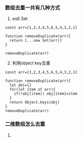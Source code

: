 ### 数组去重一共有几种方式  
1. es6 Set
```
const arr=[1,2,3,4,5,6,5,4,3,2,1]

function removeDuplicate(arr){
  return [...new Set(arr)]
}

removeDuplicate(arr)
```

2. 利用object key去重  
```
const arr=[1,2,3,4,5,6,5,4,3,2,1]

function removeDuplicate(arr){
  let obj={}
  for(let item of arr){
    if(!obj[item]) obj[item]=item
  }
  return Object.keys(obj)
}
removeDuplicate(arr)
```

### 二维数组怎么去重  
1. 
